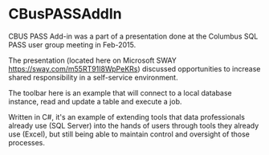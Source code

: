 # CBusPASSAddIn

CBUS PASS Add-in was a part of a presentation done at the Columbus SQL PASS user group meeting in Feb-2015.

The presentation (located here on Microsoft SWAY https://sway.com/m55RT91I8WpPeKRs) discussed opportunities to increase shared responsibility in a self-service environment.

The toolbar here is an example that will connect to a local database instance, read and update a table and execute a job.

Written in C#, it's an example of extending tools that data professionals already use (SQL Server) into the hands of users through tools they already use (Excel), but still being able to maintain control and oversight of those processes.

